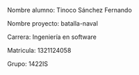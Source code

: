 Nombre alumno:
Tinoco Sánchez Fernando

Nombre proyecto:
batalla-naval

Carrera:
Ingeniería en software

Matricula:
1321124058

Grupo:
1422IS
